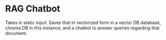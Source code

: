 # RAG Chatbot

Takes in static input. Saves that in vectorized form in a vector DB database, chroma DB in this instance, and a chatbot to answer queries regarding that document.